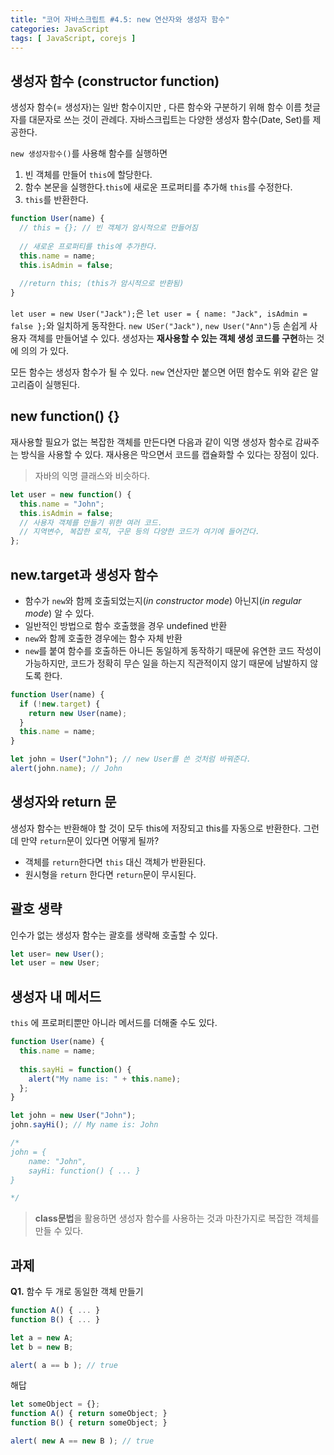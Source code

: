 ```yaml
---
title: "코어 자바스크립트 #4.5: new 연산자와 생성자 함수"
categories: JavaScript
tags: [ JavaScript, corejs ]
---
```


## 생성자 함수 (constructor function)

생성자 함수(= 생성자)는 일반 함수이지만 , 다른 함수와 구분하기 위해 함수 이름 첫글자를 대문자로 쓰는 것이 관례다. 자바스크립트는 다양한 생성자 함수(Date, Set)를 제공한다.



`new 생성자함수()`를 사용해 함수를 실행하면

1. 빈 객체를 만들어 `this`에 할당한다.
2. 함수 본문을 실행한다.`this`에 새로운 프로퍼티를 추가해  `this`를 수정한다.
3. `this`를 반환한다.

```js
function User(name) {
  // this = {}; // 빈 객체가 암시적으로 만들어짐
  
  // 새로운 프로퍼티를 this에 추가한다.
  this.name = name;
  this.isAdmin = false;
  
  //return this; (this가 암시적으로 반환됨)
}
```

`let user = new User("Jack");`은 `let user = { name: "Jack", isAdmin = false };`와 일치하게 동작한다. `new USer("Jack")`, `new User("Ann")`등 손쉽게 사용자 객체를 만들어낼 수 있다. 생성자는 **재사용할 수 있는 객체 생성 코드를 구현**하는 것에 의의 가 있다.  

모든 함수는 생성자 함수가 될 수 있다. `new` 연산자만 붙으면 어떤 함수도 위와 같은 알고리즘이 실행된다.

## new function() {}

재사용할 필요가 없는 복잡한 객체를 만든다면 다음과 같이 익명 생성자 함수로 감싸주는 방식을 사용할 수 있다. 재사용은 막으면서 코드를 캡슐화할 수 있다는 장점이 있다.

> 자바의 익명 클래스와 비슷하다.

```js
let user = new function() {
  this.name = "John";
  this.isAdmin = false;
  // 사용자 객체를 만들기 위한 여러 코드.
  // 지역변수, 복잡한 로직, 구문 등의 다양한 코드가 여기에 들어간다.
};
```



## new.target과 생성자 함수

- 함수가 `new`와 함께 호출되었는지(*in constructor mode*) 아닌지(*in regular mode*) 알 수 있다.
- 일반적인 방법으로 함수 호출했을 경우 undefined 반환
- `new`와 함께 호출한 경우에는 함수 자체 반환
- `new`를 붙여 함수를 호출하든 아니든 동일하게 동작하기 때문에 유연한 코드 작성이 가능하지만, 코드가 정확히 무슨 일을 하는지 직관적이지 않기 때문에 남발하지 않도록 한다.

```js
function User(name) {
  if (!new.target) {
    return new User(name);
  }
  this.name = name;
}

let john = User("John"); // new User를 쓴 것처럼 바꿔준다.
alert(john.name); // John
```





## 생성자와 return 문

생성자 함수는 반환해야 할 것이 모두 this에 저장되고 this를 자동으로 반환한다. 그런데 만약 `return`문이 있다면 어떻게 될까?

- 객체를 `return`한다면 `this` 대신 객체가 반환된다.
- 원시형을 `return` 한다면  `return`문이 무시된다.



## 괄호 생략

인수가 없는 생성자 함수는 괄호를 생략해 호출할 수 있다.

```js
let user= new User();
let user = new User;
```



## 생성자 내 메서드

`this` 에 프로퍼티뿐만 아니라 메서드를 더해줄 수도 있다.

```js
function User(name) {
  this.name = name;
  
  this.sayHi = function() {
    alert("My name is: " + this.name);
  };
}

let john = new User("John");
john.sayHi(); // My name is: John

/*
john = {
	name: "John",
	sayHi: function() { ... }
}

*/
```

> **class문법**을 활용하면 생성자 함수를 사용하는 것과 마찬가지로 복잡한 객체를 만들 수 있다.



## 과제

**Q1.** 함수 두 개로 동일한 객체 만들기

```js
function A() { ... }
function B() { ... }

let a = new A;
let b = new B;

alert( a == b ); // true
```

해답

```js
let someObject = {};
function A() { return someObject; }
function B() { return someObject; }

alert( new A == new B ); // true
```


